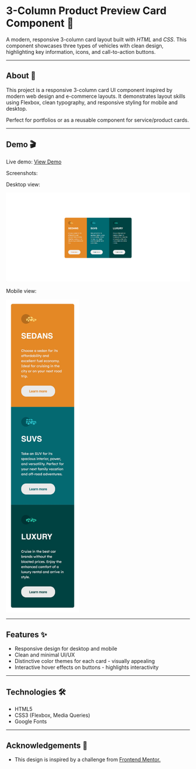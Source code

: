 # 3-Column Product Preview Card Component 🌸

A modern, responsive 3-column card layout built with *HTML* and *CSS*. This component showcases three types of vehicles with clean design, highlighting key information, icons, and call-to-action buttons.

---

## About 📝

This project is a responsive 3-column card UI component inspired by modern web design and e-commerce layouts. It demonstrates layout skills using Flexbox, clean typography, and responsive styling for mobile and desktop.

Perfect for portfolios or as a reusable component for service/product cards.

---

## Demo 🎬

Live demo: 
[View Demo](https://anile7.github.io/3-column-preview-card/)

<p>Screenshots:</p> 
<p>Desktop view:</p>
<img src="images/screenshot.png" alt="Desktop Screenshot">
<p>Mobile view:</p>
<img src="images/mobile-screenshot.jpg" alt="Mobile Screenshot" width="200">

---

## Features ✨
- Responsive design for desktop and mobile
- Clean and minimal UI/UX
- Distinctive color themes for each card - visually appealing
- Interactive hover effects on buttons - highlights interactivity

---

## Technologies 🛠️
- HTML5
- CSS3 (Flexbox, Media Queries)
- Google Fonts

---

## Acknowledgements 🙏
- This design is inspired by a challenge from [Frontend Mentor.](https://www.frontendmentor.io/)
